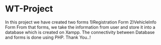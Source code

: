 # WT-Project
In this project we have created two forms
1)Registration Form
2)VehicleInfo Form
From that forms, we take the information from user and store it into a database which is created on Xampp.
The connectivity between Database and forms is done using PHP.
Thank You..!
